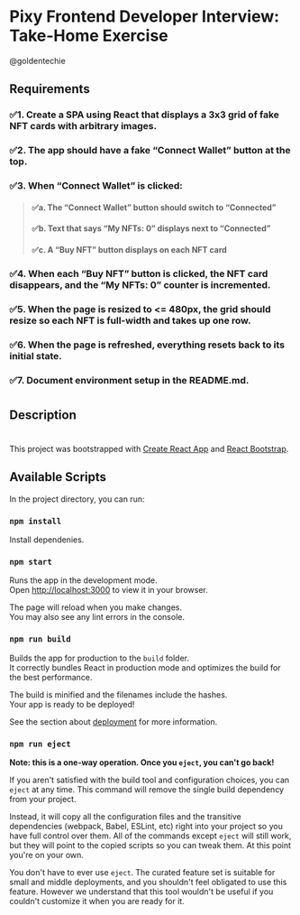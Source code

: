 # Pixy Frontend Developer Interview: Take-Home Exercise
@goldentechie

## Requirements
### ✅1. Create a SPA using React that displays a 3x3 grid of fake NFT cards with arbitrary images.
### ✅2. The app should have a fake “Connect Wallet” button at the top.
### ✅3. When “Connect Wallet” is clicked:
> #### ✅a. The “Connect Wallet” button should switch to “Connected”
> #### ✅b. Text that says “My NFTs: 0” displays next to “Connected”
> #### ✅c. A “Buy NFT” button displays on each NFT card
### ✅4. When each “Buy NFT” button is clicked, the NFT card disappears, and the “My NFTs: 0” counter is incremented.
### ✅5. When the page is resized to <= 480px, the grid should resize so each NFT is full-width and takes up one row.
### ✅6. When the page is refreshed, everything resets back to its initial state.
### ✅7. Document environment setup in the README.md.
#
## Description
#

This project was bootstrapped with [Create React App](https://github.com/facebook/create-react-app) and [React Bootstrap](https://react-bootstrap.github.io/).

## Available Scripts

In the project directory, you can run:

### `npm install`
Install dependenies.

### `npm start`

Runs the app in the development mode.\
Open [http://localhost:3000](http://localhost:3000) to view it in your browser.

The page will reload when you make changes.\
You may also see any lint errors in the console.

### `npm run build`

Builds the app for production to the `build` folder.\
It correctly bundles React in production mode and optimizes the build for the best performance.

The build is minified and the filenames include the hashes.\
Your app is ready to be deployed!

See the section about [deployment](https://facebook.github.io/create-react-app/docs/deployment) for more information.

### `npm run eject`

**Note: this is a one-way operation. Once you `eject`, you can't go back!**

If you aren't satisfied with the build tool and configuration choices, you can `eject` at any time. This command will remove the single build dependency from your project.

Instead, it will copy all the configuration files and the transitive dependencies (webpack, Babel, ESLint, etc) right into your project so you have full control over them. All of the commands except `eject` will still work, but they will point to the copied scripts so you can tweak them. At this point you're on your own.

You don't have to ever use `eject`. The curated feature set is suitable for small and middle deployments, and you shouldn't feel obligated to use this feature. However we understand that this tool wouldn't be useful if you couldn't customize it when you are ready for it.
